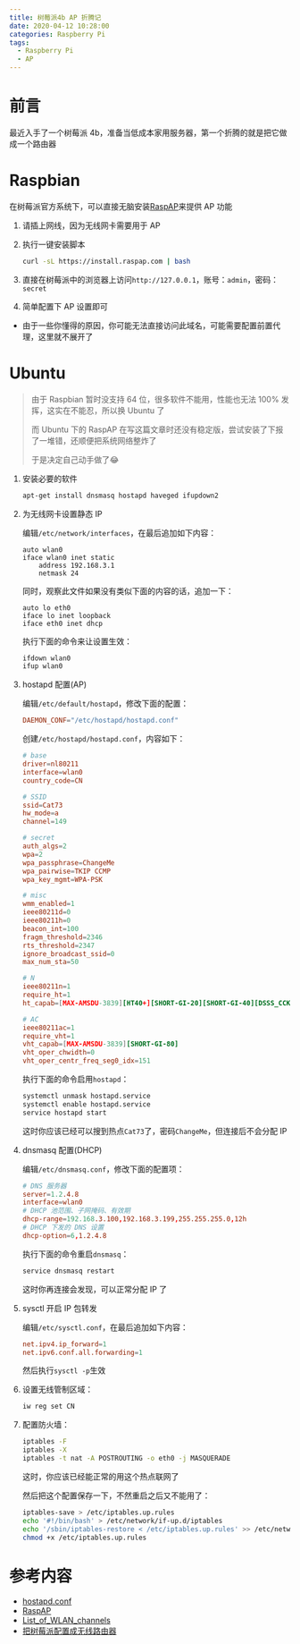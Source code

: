 ```yaml
---
title: 树莓派4b AP 折腾记
date: 2020-04-12 10:28:00
categories: Raspberry Pi
tags:
  - Raspberry Pi
  - AP
---
```

# 前言
最近入手了一个树莓派 4b，准备当低成本家用服务器，第一个折腾的就是把它做成一个路由器

<!-- more -->
# Raspbian
在树莓派官方系统下，可以直接无脑安装[RaspAP](https://github.com/billz/raspap-webgui)来提供 AP 功能

1. 请插上网线，因为无线网卡需要用于 AP
2. 执行一键安装脚本

    ```sh
    curl -sL https://install.raspap.com | bash
    ```
3. 直接在树莓派中的浏览器上访问`http://127.0.0.1`，账号：`admin`，密码：`secret`
4. 简单配置下 AP 设置即可

* 由于一些你懂得的原因，你可能无法直接访问此域名，可能需要配置前置代理，这里就不展开了

# Ubuntu
> 由于 Raspbian 暂时没支持 64 位，很多软件不能用，性能也无法 100% 发挥，这实在不能忍，所以换 Ubuntu 了
>
> 而 Ubuntu 下的 RaspAP 在写这篇文章时还没有稳定版，尝试安装了下报了一堆错，还顺便把系统网络整炸了
>
> 于是决定自己动手做了😂

1. 安装必要的软件

    ```sh
    apt-get install dnsmasq hostapd haveged ifupdown2
    ```

2. 为无线网卡设置静态 IP

    编辑`/etc/network/interfaces`，在最后追加如下内容：

    ```
    auto wlan0
    iface wlan0 inet static
        address 192.168.3.1
        netmask 24
    ```

    同时，观察此文件如果没有类似下面的内容的话，追加一下：

    ```
    auto lo eth0
    iface lo inet loopback
    iface eth0 inet dhcp
    ```

    执行下面的命令来让设置生效：

    ```sh
    ifdown wlan0
    ifup wlan0
    ```

3. hostapd 配置(AP)

    编辑`/etc/default/hostapd`，修改下面的配置：

    ```conf
    DAEMON_CONF="/etc/hostapd/hostapd.conf"
    ```

    创建`/etc/hostapd/hostapd.conf`，内容如下：

    ```conf
    # base
    driver=nl80211
    interface=wlan0
    country_code=CN

    # SSID
    ssid=Cat73
    hw_mode=a
    channel=149

    # secret
    auth_algs=2
    wpa=2
    wpa_passphrase=ChangeMe
    wpa_pairwise=TKIP CCMP
    wpa_key_mgmt=WPA-PSK

    # misc
    wmm_enabled=1
    ieee80211d=0
    ieee80211h=0
    beacon_int=100
    fragm_threshold=2346
    rts_threshold=2347
    ignore_broadcast_ssid=0
    max_num_sta=50

    # N
    ieee80211n=1
    require_ht=1
    ht_capab=[MAX-AMSDU-3839][HT40+][SHORT-GI-20][SHORT-GI-40][DSSS_CCK-40]

    # AC
    ieee80211ac=1
    require_vht=1
    vht_capab=[MAX-AMSDU-3839][SHORT-GI-80]
    vht_oper_chwidth=0
    vht_oper_centr_freq_seg0_idx=151
    ```

    执行下面的命令启用`hostapd`：

    ```sh
    systemctl unmask hostapd.service
    systemctl enable hostapd.service
    service hostapd start
    ```

    这时你应该已经可以搜到热点`Cat73`了，密码`ChangeMe`，但连接后不会分配 IP

4. dnsmasq 配置(DHCP)

    编辑`/etc/dnsmasq.conf`，修改下面的配置项：

    ```conf
    # DNS 服务器
    server=1.2.4.8
    interface=wlan0
    # DHCP 池范围、子网掩码、有效期
    dhcp-range=192.168.3.100,192.168.3.199,255.255.255.0,12h
    # DHCP 下发的 DNS 设置
    dhcp-option=6,1.2.4.8
    ```

    执行下面的命令重启`dnsmasq`：

    ```sh
    service dnsmasq restart
    ```

    这时你再连接会发现，可以正常分配 IP 了
5. sysctl 开启 IP 包转发

    编辑`/etc/sysctl.conf`，在最后追加如下内容：

    ```conf
    net.ipv4.ip_forward=1
    net.ipv6.conf.all.forwarding=1
    ```

    然后执行`sysctl -p`生效
6. 设置无线管制区域：
    ```sh
    iw reg set CN
    ```

7. 配置防火墙：
    ```sh
    iptables -F
    iptables -X
    iptables -t nat -A POSTROUTING -o eth0 -j MASQUERADE
    ```

    这时，你应该已经能正常的用这个热点联网了

    然后把这个配置保存一下，不然重启之后又不能用了：

    ```sh
    iptables-save > /etc/iptables.up.rules
    echo '#!/bin/bash' > /etc/network/if-up.d/iptables
    echo '/sbin/iptables-restore < /etc/iptables.up.rules' >> /etc/network/if-up.d/iptables
    chmod +x /etc/iptables.up.rules
    ```

# 参考内容
* [hostapd.conf](https://w1.fi/cgit/hostap/plain/hostapd/hostapd.conf)
* [RaspAP](https://github.com/billz/raspap-webgui)
* [List_of_WLAN_channels](https://en.wikipedia.org/wiki/List_of_WLAN_channels#5_GHz_or_5.8_GHz_(802.11a/h/j/n/ac/ax))
* [把树莓派配置成无线路由器](https://shumeipai.nxez.com/2013/09/11/raspberry-pi-configured-as-a-wireless-router.html)
